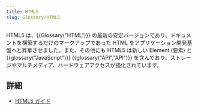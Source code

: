 ```yaml
---
title: HTML5
slug: Glossary/HTML5
---
```

HTML5 は、{{Glossary("HTML")}} の最新の安定バージョンであり、ドキュメントを構築するだけのマークアップであった HTML をアプリケーション開発基盤へと昇華させました。また、その他にも HTML5 は新しい Element (要素) と {{glossary("JavaScript")}} {{glossary("API","API")}} を含んでおり、ストレージやマルチメディア、ハードウェアアクセスが強化されています。

## 詳細

- [HTML5 ガイド](/ja/docs/Web/Guide/HTML/HTML5)
